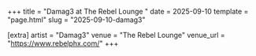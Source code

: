 +++
title = "Damag3 at The Rebel Lounge "
date = 2025-09-10
template = "page.html"
slug = "2025-09-10-damag3"

[extra]
artist = "Damag3"
venue = "The Rebel Lounge"
venue_url = "https://www.rebelphx.com/"
+++
